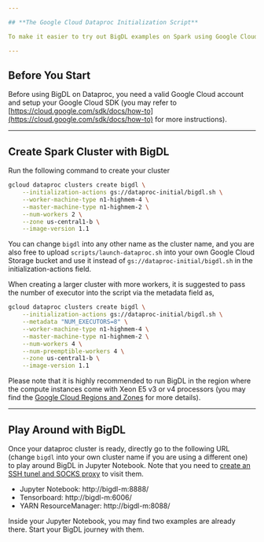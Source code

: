```yaml
---

## **The Google Cloud Dataproc Initialization Script**

To make it easier to try out BigDL examples on Spark using Google Cloud Dataproc, a public initialization script is provided (the source script is also avaliable in this repo path `scripts/launch-dataproc.sh`). The script will automatically retrieve BigDL package (version 0.2.0), run it on Dataproc's Spark Yarn cluster, then configure and setup the Jupyter Notebook and Tensorboard for the interactive usage. Two examples, including LeNet and Text Classifier, will be provided in the Notebook.

---
```

## **Before You Start**

Before using BigDL on Dataproc, you need a valid Google Cloud account and setup your Google Cloud SDK (you may refer to [https://cloud.google.com/sdk/docs/how-to](https://cloud.google.com/sdk/docs/how-to) for more instructions).

---
## **Create Spark Cluster with BigDL**

Run the following command to create your cluster
```bash
gcloud dataproc clusters create bigdl \
    --initialization-actions gs://dataproc-initial/bigdl.sh \
    --worker-machine-type n1-highmem-4 \
    --master-machine-type n1-highmem-2 \
    --num-workers 2 \
    --zone us-central1-b \
    --image-version 1.1
```
You can change `bigdl` into any other name as the cluster name, and you are also free to upload `scripts/launch-dataproc.sh` into your own Google Cloud Storage bucket and use it instead of `gs://dataproc-initial/bigdl.sh` in the initialization-actions field.

When creating a larger cluster with more workers, it is suggested to pass the number of executor into the script via the metadata field as, 
```bash
gcloud dataproc clusters create bigdl \
    --initialization-actions gs://dataproc-initial/bigdl.sh \
    --metadata "NUM_EXECUTORS=8" \
    --worker-machine-type n1-highmem-4 \
    --master-machine-type n1-highmem-2 \
    --num-workers 4 \
    --num-preemptible-workers 4 \
    --zone us-central1-b \
    --image-version 1.1
```

Please note that it is highly recommended to run BigDL in the region where the compute instances come with Xeon E5 v3 or v4 processors (you may find the [Google Cloud Regions and Zones](https://cloud.google.com/compute/docs/regions-zones/regions-zones) for more details).

---
## **Play Around with BigDL**
Once your dataproc cluster is ready, directly go to the following URL (change `bigdl` into your own cluster name if you are using a different one) to play around BigDL in Jupyter Notebook. Note that you need to [create an SSH tunel and SOCKS proxy](https://cloud.google.com/dataproc/docs/concepts/cluster-web-interfaces) to visit them. 
* Jupyter Notebook: http://bigdl-m:8888/
* Tensorboard: http://bigdl-m:6006/
* YARN ResourceManager: http://bigdl-m:8088/

Inside your Jupyter Notebook, you may find two examples are already there. Start your BigDL journey with them.
